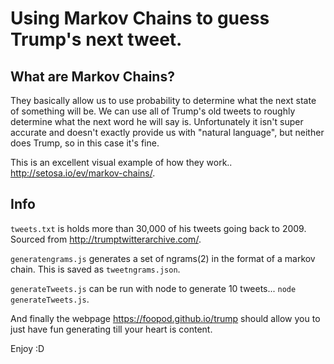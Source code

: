 # Using Markov Chains to guess Trump's next tweet.

## What are Markov Chains?

They basically allow us to use probability to determine what the next state of something will be. We can use all of Trump's old tweets to roughly determine what the next word he will say is. Unfortunately it isn't super accurate and doesn't exactly provide us with "natural language", but neither does Trump, so in this case it's fine.

This is an excellent visual example of how they work.. http://setosa.io/ev/markov-chains/.

## Info

`tweets.txt` is holds more than 30,000 of his tweets going back to 2009. Sourced from http://trumptwitterarchive.com/.

`generatengrams.js` generates a set of ngrams(2) in the format of a markov chain. This is saved as `tweetngrams.json`.

`generateTweets.js` can be run with node to generate 10 tweets... `node generateTweets.js`.

And finally the webpage https://foopod.github.io/trump should allow you to just have fun generating till your heart is content.

Enjoy :D